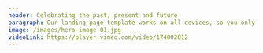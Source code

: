 ```yaml
---
header: Celebrating the past, present and future
paragraph: Our landing page template works on all devices, so you only have to set it up once, and get beautiful results forever
image: /images/hero-image-01.jpg
videoLink: https://player.vimeo.com/video/174002812
---
```

